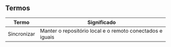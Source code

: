 Termos
-------

|Termo|Significado|
|-----|-----------|
|Sincronizar|Manter o repositório local e o remoto conectados e iguais|

